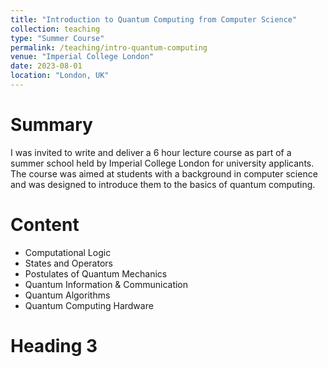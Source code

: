 ```yaml
---
title: "Introduction to Quantum Computing from Computer Science"
collection: teaching
type: "Summer Course"
permalink: /teaching/intro-quantum-computing
venue: "Imperial College London"
date: 2023-08-01
location: "London, UK"
---
```


Summary
======
I was invited to write and deliver a 6 hour lecture course as part of a summer school held by Imperial College London for university applicants. The course was aimed at students with a background in computer science and was designed to introduce them to the basics of quantum computing.

Content
======
- Computational Logic
- States and Operators
- Postulates of Quantum Mechanics
- Quantum Information & Communication
- Quantum Algorithms
- Quantum Computing Hardware

Heading 3
======